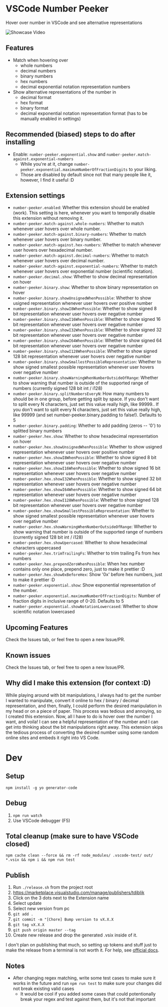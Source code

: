 # VSCode Number Peeker

Hover over number in VSCode and see alternative representations

![Showcase Video](./showcase.gif)

## Features

- Match when hovering over
  - whole numbers
  - decimal numbers
  - binary numbers
  - hex numbers
  - decimal exponential notation representation numbers
- Show alternative representations of the number in
  - decimal format
  - hex format
  - binary format
  - decimal exponential notation representation format (has to be manually enabled in settings)

## Recommended (biased) steps to do after installing

- Enable: `number-peeker.exponential.show` and `number-peeker.match-against.exponential-numbers`
  - While you're at it, change `number-peeker.exponential.maximumNumberOfFractionDigits` to your liking.
  - Those are disabled by default since not that many people like it, however, I find it useful :D

## Extension settings

- `number-peeker.enabled`: Whether this extension should be enabled (work). This setting is here, whenever you want to temporally disable this extension without removing it.
- `number-peeker.match-against.whole-numbers`: Whether to match whenever user hovers over whole number.
- `number-peeker.match-against.binary-numbers`: Whether to match whenever user hovers over binary number.
- `number-peeker.match-against.hex-numbers`: Whether to match whenever user hovers over hexadecimal number.
- `number-peeker.match-against.decimal-numbers`: Whether to match whenever user hovers over decimal number.
- `number-peeker.match-against.exponential-numbers`: Whether to match whenever user hovers over exponential number (scientific notation).
- `number-peeker.decimal.show`: Whether to show decimal representation on hover
- `number-peeker.binary.show`: Whether to show binary representation on hover
- `number-peeker.binary.showUnsignedWhenPossible`: Whether to show usigned representation whenever user hovers over positive number
- `number-peeker.binary.showI8WhenPossible`: Whether to show signed 8 bit representation whenever user hovers over negative number
- `number-peeker.binary.showI16WhenPossible`: Whether to show signed 16 bit representation whenever user hovers over negative number
- `number-peeker.binary.showI32WhenPossible`: Whether to show signed 32 bit representation whenever user hovers over negative number
- `number-peeker.binary.showI64WhenPossible`: Whether to show signed 64 bit representation whenever user hovers over negative number
- `number-peeker.binary.showI128WhenPossible`: Whether to show signed 128 bit representation whenever user hovers over negative number
- `number-peeker.binary.showSmallestPossibleRepresentation`: Whether to show signed smallest possible representation whenever user hovers over negative number
- `number-peeker.binary.showWarningWhenNumberOutsideOfRange`: Whether to show warning that number is outside of the supported range of numbers (currently signed 128 bit int / i128)
- `number-peeker.binary.splitNumbersEveryN`: How many numbers to should be in one group, before getting split by space. If you don't want to split every N characters, just set this value really high, like 99999.. If you don't want to split every N characters, just set this value really high, like 99999 (and set number-peeker.binary.padding to false!). Defaults to 5
- `number-peeker.binary.padding`: Whether to add padding (zeros -- '0') to splitted binary numbers
- `number-peeker.hex.show`: Whether to show hexadecimal representation on hover
- `number-peeker.hex.showUnsignedWhenPossible`: Whether to show usigned representation whenever user hovers over positive number
- `number-peeker.hex.showI8WhenPossible`: Whether to show signed 8 bit representation whenever user hovers over negative number
- `number-peeker.hex.showI16WhenPossible`: Whether to show signed 16 bit representation whenever user hovers over negative number
- `number-peeker.hex.showI32WhenPossible`: Whether to show signed 32 bit representation whenever user hovers over negative number
- `number-peeker.hex.showI64WhenPossible`: Whether to show signed 64 bit representation whenever user hovers over negative number
- `number-peeker.hex.showI128WhenPossible`: Whether to show signed 128 bit representation whenever user hovers over negative number
- `number-peeker.hex.showSmallestPossibleRepresentation`: Whether to show signed smallest possible representation whenever user hovers over negative number
- `number-peeker.hex.showWarningWhenNumberOutsideOfRange`: Whether to show warning that number is outside of the supported range of numbers (currently signed 128 bit int / i128)
- `number-peeker.hex.showUpercased`: Whether to show hexadecimal characters uppercased
- `number-peeker.hex.trimTrailingFs`: Whether to trim trailing Fs from hex numbers
- `number-peeker.hex.prependZeroWhenPossible`: When hex number contains only one place, prepend zero, just to make it prettier :D
- `number-peeker.hex.show0xBeforeHex`: Show '0x' before hex numbers, just to make it prettier :D
- `number-peeker.exponential.show`: Show exponential representation of the number.
- `number-peeker.exponential.maximumNumberOfFractionDigits`: Number of fraction digits in inclusive range of 0-20. Defaults to 5
- `number-peeker.exponential.showNotationLowercased`: Whether to show scientific notation lowercased

## Upcoming Features

Check the Issues tab, or feel free to open a new Issue/PR.

## Known issues

Check the Issues tab, or feel free to open a new Issue/PR.

## Why did I make this extension (for context :D)

While playing around with bit manipulations, I always had to get the number I wanted to manipulate, convert it online to hex / binary / decimal representation, and then, finally, I could perform the desired manipulation in my head or on a piece of paper. This process was tedious and annoying, so I created this extension. Now, all I have to do is hover over the number I want, and voila! I can see a helpful representation of the number and I can get into thinking about the bit manipulations right away. This extension skips the tedious process of converting the desired number using some random online sites and embeds it right into VS Code.

# Dev

## Setup

```
npm install -g yo generator-code
```

## Debug

1. `npm run watch`
2. Use VSCode debugger (F5)

## Total cleanup (make sure to have VSCode closed)

```
npm cache clean --force && rm -rf node_modules/ .vscode-test/ out/ *.vsix && npm i && npm run test
```

## Publish

1. Run `./release.sh` from the project root
2. https://marketplace.visualstudio.com/manage/publishers/tdiblik
3. Click on the 3 dots next to the Extension name
4. Select update
5. Select new version from pc
6. `git add .`
7. `git commit -m "[Chore] Bump version to vX.X.X`
8. `git tag vX.X.X`
9. `git push origin master --tag`
10. Create new release and drop the generated .vsix inside of it.

I don't plan on publishing that much, so setting up tokens and stuff just to make the release from a terminal is not worth it. For help, see [official docs](https://code.visualstudio.com/api/working-with-extensions/publishing-extension).

## Notes

- After changing regex matching, write some test cases to make sure it works in the future and run `npm run test` to make sure your changes did not break existing valid cases
  - It would be cool if you added some cases that could potentionally break your regex and test against them, but it's not that important

